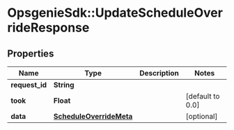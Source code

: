 # OpsgenieSdk::UpdateScheduleOverrideResponse

## Properties
Name | Type | Description | Notes
------------ | ------------- | ------------- | -------------
**request_id** | **String** |  | 
**took** | **Float** |  | [default to 0.0]
**data** | [**ScheduleOverrideMeta**](ScheduleOverrideMeta.md) |  | [optional] 


